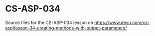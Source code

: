 # CS-ASP-034
Source files for the CS-ASP-034 lesson on https://www.devu.com/cs-asp/lesson-34-creating-methods-with-output-parameters/
